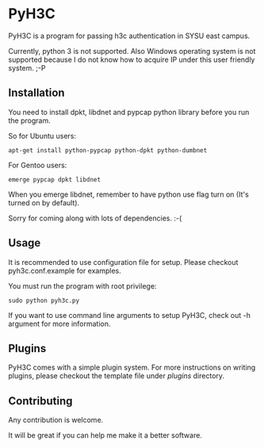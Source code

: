 PyH3C
=====

PyH3C is a program for passing h3c authentication in SYSU east campus.

Currently, python 3 is not supported. Also Windows operating system is not supported because I do not know how to acquire IP under this user friendly system. ;-P


Installation
-------

You need to install dpkt, libdnet and pypcap python library before you run the program.

So for Ubuntu users:

    apt-get install python-pypcap python-dpkt python-dumbnet

For Gentoo users:

    emerge pypcap dpkt libdnet

When you emerge libdnet, remember to have python use flag turn on (It's turned on by default).

Sorry for coming along with lots of dependencies. :-(


Usage
-----

It is recommended to use configuration file for setup. Please checkout pyh3c.conf.example for examples.

You must run the program with root privilege:

    sudo python pyh3c.py

If you want to use command line arguments to setup PyH3C, check out -h argument for more information.

Plugins
-------

PyH3C comes with a simple plugin system. For more instructions on writing plugins, please checkout the template file under *plugins* directory.


Contributing
------------

Any contribution is welcome.

It will be great if you can help me make it a better software.


